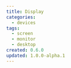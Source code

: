 ```yaml
---
title: Display
categories:
  - devices
tags:
  - screen
  - monitor
  - desktop
created: 0.6.0
updated: 1.0.0-alpha.1
---
```

